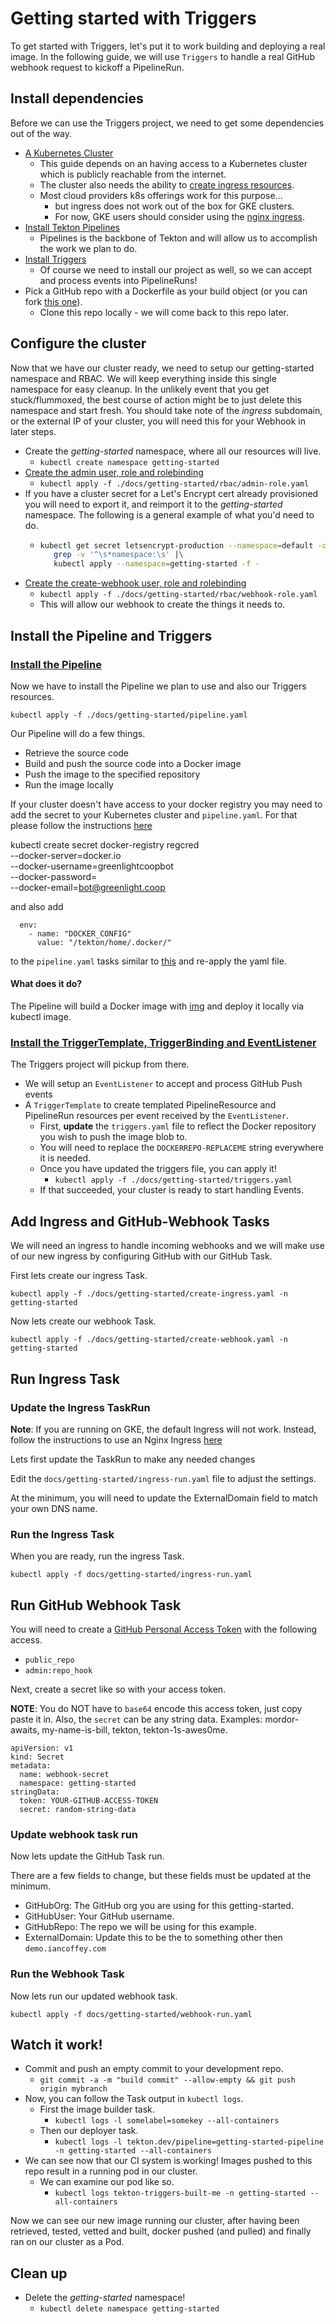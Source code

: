 # Getting started with Triggers

To get started with Triggers, let's put it to work building and deploying a real
image. In the following guide, we will use `Triggers` to handle a real GitHub
webhook request to kickoff a PipelineRun.

## Install dependencies

Before we can use the Triggers project, we need to get some dependencies out of
the way.

- [A Kubernetes Cluster](https://kubernetes.io/docs/setup/)
  - This guide depends on an having access to a Kubernetes cluster which is
    publicly reachable from the internet.
  - The cluster also needs the ability to
    [create ingress resources](https://kubernetes.io/docs/concepts/services-networking/ingress/).
  - Most cloud providers k8s offerings work for this purpose...
    - but ingress does not work out of the box for GKE clusters.
    - For now, GKE users should consider using the
      [nginx ingress](https://kubernetes.github.io/ingress-nginx/deploy/#gce-gke).
- [Install Tekton Pipelines](https://github.com/tektoncd/pipeline/blob/master/docs/install.md#installing-tekton-pipelines)
  - Pipelines is the backbone of Tekton and will allow us to accomplish the work
    we plan to do.
- [Install Triggers](../install.md)
  - Of course we need to install our project as well, so we can accept and
    process events into PipelineRuns!
- Pick a GitHub repo with a Dockerfile as your build object (or you can fork
  [this one](https://github.com/iancoffey/ulmaceae)).
  - Clone this repo locally - we will come back to this repo later.

## Configure the cluster

Now that we have our cluster ready, we need to setup our getting-started
namespace and RBAC. We will keep everything inside this single namespace for
easy cleanup. In the unlikely event that you get stuck/flummoxed, the best
course of action might be to just delete this namespace and start fresh.
You should take note of the _ingress_ subdomain, or the external IP of
your cluster, you will need this for your Webhook in later steps.

- Create the _getting-started_ namespace, where all our resources will live.
  - `kubectl create namespace getting-started`
- [Create the admin user, role and rolebinding](./rbac/admin-role.yaml)
  - `kubectl apply -f ./docs/getting-started/rbac/admin-role.yaml`
- If you have a cluster secret for a Let's Encrypt cert already provisioned
you will need to export it, and reimport it to the _getting-started_ namespace.
The following is a general example of what you'd need to do.
  - ```bash
	kubectl get secret letsencrypt-production --namespace=default -o yaml |\
	   grep -v '^\s*namespace:\s' |\
	   kubectl apply --namespace=getting-started -f -
	```
- [Create the create-webhook user, role and rolebinding](./rbac/webhook-role.yaml)
  - `kubectl apply -f ./docs/getting-started/rbac/webhook-role.yaml`
  - This will allow our webhook to create the things it needs to.

## Install the Pipeline and Triggers

### [Install the Pipeline](./pipeline.yaml)

Now we have to install the Pipeline we plan to use and also our Triggers
resources.

`kubectl apply -f ./docs/getting-started/pipeline.yaml`

Our Pipeline will do a few things.

- Retrieve the source code
- Build and push the source code into a Docker image
- Push the image to the specified repository
- Run the image locally

If your cluster doesn't have access to your docker registry you may
need to add the secret to your Kubernetes cluster and `pipeline.yaml`.
For that please follow the instructions [here](https://github.com/tektoncd/pipeline/blob/master/docs/tutorial.md#configuring-task-execution-credentials) 

  kubectl create secret docker-registry regcred \
                    --docker-server=docker.io \
                    --docker-username=greenlightcoopbot \
                    --docker-password=<your-pword> \
                    --docker-email=bot@greenlight.coop

and also add
```
  env:
    - name: "DOCKER_CONFIG"
      value: "/tekton/home/.docker/"
```
to the `pipeline.yaml` tasks similar to [this](https://github.com/tektoncd/pipeline/blob/master/docs/tutorial.md#specifying-task-inputs-and-outputs) and re-apply
the yaml file.

#### What does it do?

The Pipeline will build a Docker image with
[img](https://github.com/genuinetools/img) and deploy it locally via kubectl
image.

### [Install the TriggerTemplate, TriggerBinding and EventListener](./triggers.yaml)

The Triggers project will pickup from there.

- We will setup an `EventListener` to accept and process GitHub Push events
- A `TriggerTemplate` to create templated PipelineResource and PipelineRun
  resources per event received by the `EventListener`.
  - First, **update** the `triggers.yaml` file to reflect the Docker repository
    you wish to push the image blob to.
  - You will need to replace the `DOCKERREPO-REPLACEME` string everywhere it is
    needed.
  - Once you have updated the triggers file, you can apply it!
    - `kubectl apply -f ./docs/getting-started/triggers.yaml`
  - If that succeeded, your cluster is ready to start handling Events.

## Add Ingress and GitHub-Webhook Tasks

We will need an ingress to handle incoming webhooks and we will make use of our
new ingress by configuring GitHub with our GitHub Task.

First lets create our ingress Task.

`kubectl apply -f ./docs/getting-started/create-ingress.yaml -n getting-started`

Now lets create our webhook Task.

`kubectl apply -f ./docs/getting-started/create-webhook.yaml -n getting-started`

## Run Ingress Task

### Update the Ingress TaskRun

**Note**: If you are running on GKE, the default Ingress will not work. Instead,
follow the instructions to use an Nginx Ingress
[here](../exposing-eventlisteners.md#Using-Nginx-Ingress)

Lets first update the TaskRun to make any needed changes

Edit the `docs/getting-started/ingress-run.yaml` file to adjust the settings.

At the minimum, you will need to update the ExternalDomain field to match your
own DNS name.

### Run the Ingress Task

When you are ready, run the ingress Task.

`kubectl apply -f docs/getting-started/ingress-run.yaml`

## Run GitHub Webhook Task

You will need to create a
[GitHub Personal Access Token](https://help.github.com/en/articles/creating-a-personal-access-token-for-the-command-line#creating-a-token)
with the following access.


- `public_repo`
- `admin:repo_hook`

Next, create a secret like so with your access token.

**NOTE**: You do NOT have to `base64` encode this access token, just copy paste it in.
Also, the `secret` can be any string data. Examples: mordor-awaits, my-name-is-bill,
tekton, tekton-1s-awes0me.

```
apiVersion: v1
kind: Secret
metadata:
  name: webhook-secret
  namespace: getting-started
stringData:
  token: YOUR-GITHUB-ACCESS-TOKEN
  secret: random-string-data
```

### Update webhook task run

Now lets update the GitHub Task run.

There are a few fields to change, but these fields must be updated at the
minimum.

- GitHubOrg: The GitHub org you are using for this getting-started.
- GitHubUser: Your GitHub username.
- GitHubRepo: The repo we will be using for this example.
- ExternalDomain: Update this to be the to something other then `demo.iancoffey.com`

### Run the Webhook Task

Now lets run our updated webhook task.

`kubectl apply -f docs/getting-started/webhook-run.yaml`

## Watch it work!

- Commit and push an empty commit to your development repo.
  - `git commit -a -m "build commit" --allow-empty && git push origin mybranch`
- Now, you can follow the Task output in `kubectl logs`.
  - First the image builder task.
    - `kubectl logs -l somelabel=somekey --all-containers`
  - Then our deployer task.
    - `kubectl logs -l tekton.dev/pipeline=getting-started-pipeline -n getting-started --all-containers`
- We can see now that our CI system is working! Images pushed to this repo
  result in a running pod in our cluster.
  - We can examine our pod like so.
    - `kubectl logs tekton-triggers-built-me -n getting-started --all-containers`

Now we can see our new image running our cluster, after having been retrieved,
tested, vetted and built, docker pushed (and pulled) and finally ran on our
cluster as a Pod.

## Clean up

- Delete the _getting-started_ namespace!
  - `kubectl delete namespace getting-started`
